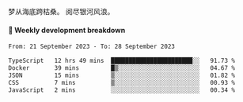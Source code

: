 梦从海底跨枯桑。
阅尽银河风浪。


#### 📝 Weekly development breakdown

<!--START_SECTION:waka-->

```txt
From: 21 September 2023 - To: 28 September 2023

TypeScript   12 hrs 49 mins  ███████████████████████░░   91.73 %
Docker       39 mins         █▒░░░░░░░░░░░░░░░░░░░░░░░   04.67 %
JSON         15 mins         ▒░░░░░░░░░░░░░░░░░░░░░░░░   01.82 %
CSS          7 mins          ▒░░░░░░░░░░░░░░░░░░░░░░░░   00.93 %
JavaScript   2 mins          ░░░░░░░░░░░░░░░░░░░░░░░░░   00.34 %
```

<!--END_SECTION:waka-->



